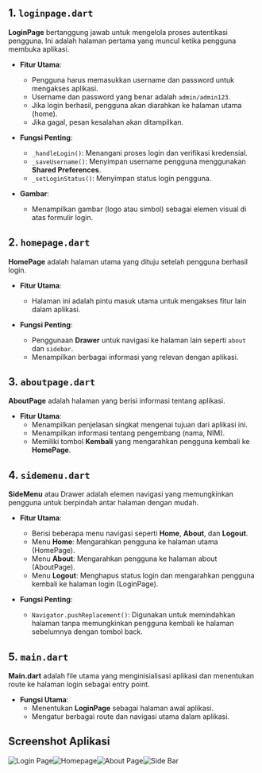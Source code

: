## 1. `loginpage.dart`

**LoginPage** bertanggung jawab untuk mengelola proses autentikasi pengguna. Ini adalah halaman pertama yang muncul ketika pengguna membuka aplikasi.

- **Fitur Utama**:
  - Pengguna harus memasukkan username dan password untuk mengakses aplikasi.
  - Username dan password yang benar adalah `admin/admin123`.
  - Jika login berhasil, pengguna akan diarahkan ke halaman utama (home).
  - Jika gagal, pesan kesalahan akan ditampilkan.

- **Fungsi Penting**:
  - `_handleLogin()`: Menangani proses login dan verifikasi kredensial.
  - `_saveUsername()`: Menyimpan username pengguna menggunakan **Shared Preferences**.
  - `_setLoginStatus()`: Menyimpan status login pengguna.

- **Gambar**:
  - Menampilkan gambar (logo atau simbol) sebagai elemen visual di atas formulir login.

## 2. `homepage.dart`

**HomePage** adalah halaman utama yang dituju setelah pengguna berhasil login.

- **Fitur Utama**:
  - Halaman ini adalah pintu masuk utama untuk mengakses fitur lain dalam aplikasi.
  
- **Fungsi Penting**:
  - Penggunaan **Drawer** untuk navigasi ke halaman lain seperti `about` dan `sidebar`.
  - Menampilkan berbagai informasi yang relevan dengan aplikasi.

## 3. `aboutpage.dart`

**AboutPage** adalah halaman yang berisi informasi tentang aplikasi.

- **Fitur Utama**:
  - Menampilkan penjelasan singkat mengenai tujuan dari aplikasi ini.
  - Menampilkan informasi tentang pengembang (nama, NIM).
  - Memiliki tombol **Kembali** yang mengarahkan pengguna kembali ke **HomePage**.

## 4. `sidemenu.dart`

**SideMenu** atau Drawer adalah elemen navigasi yang memungkinkan pengguna untuk berpindah antar halaman dengan mudah.

- **Fitur Utama**:
  - Berisi beberapa menu navigasi seperti **Home**, **About**, dan **Logout**.
  - Menu **Home**: Mengarahkan pengguna ke halaman utama (HomePage).
  - Menu **About**: Mengarahkan pengguna ke halaman about (AboutPage).
  - Menu **Logout**: Menghapus status login dan mengarahkan pengguna kembali ke halaman login (LoginPage).
  
- **Fungsi Penting**:
  - `Navigator.pushReplacement()`: Digunakan untuk memindahkan halaman tanpa memungkinkan pengguna kembali ke halaman sebelumnya dengan tombol back.

## 5. `main.dart`

**Main.dart** adalah file utama yang menginisialisasi aplikasi dan menentukan route ke halaman login sebagai entry point.

- **Fungsi Utama**:
  - Menentukan **LoginPage** sebagai halaman awal aplikasi.
  - Mengatur berbagai route dan navigasi utama dalam aplikasi.


## Screenshot Aplikasi
![Login Page](login.png)![Homepage](homepage.png)![About Page](about.png)![Side Bar](sidebar.png)
